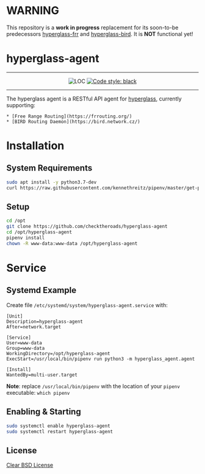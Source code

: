 # WARNING

This repository is a **work in progress** replacement for its soon-to-be predecessors [hyperglass-frr](https://github.com/checktheroads/hyperglass-frr) and [hyperglass-bird](https://github.com/checktheroads/hyperglass-bird). It is **NOT** functional yet!

# hyperglass-agent

<hr>

<div align="center">

![LOC](https://raw.githubusercontent.com/checktheroads/hyperglass-agent/master/line_count.svg?sanitize=true)
[![Code style: black](https://img.shields.io/badge/code%20style-black-000000.svg)](https://github.com/ambv/black)
</div>

<hr>

The hyperglass agent is a RESTful API agent for [hyperglass](https://github.com/checktheroads/hyperglass), currently supporting:

    * [Free Range Routing](https://frrouting.org/)
    * [BIRD Routing Daemon](https://bird.network.cz/)

# Installation

## System Requirements

```bash
sudo apt install -y python3.7-dev
curl https://raw.githubusercontent.com/kennethreitz/pipenv/master/get-pipenv.py | python3
```

## Setup

```bash
cd /opt
git clone https://github.com/checktheroads/hyperglass-agent
cd /opt/hyperglass-agent
pipenv install
chown -R www-data:www-data /opt/hyperglass-agent
```

# Service

## Systemd Example

Create file `/etc/systemd/system/hyperglass-agent.service` with:

```systemd
[Unit]
Description=hyperglass-agent
After=network.target

[Service]
User=www-data
Group=www-data
WorkingDirectory=/opt/hyperglass-agent
ExecStart=/usr/local/bin/pipenv run python3 -m hyperglass_agent.agent

[Install]
WantedBy=multi-user.target
```

**Note**: replace `/usr/local/bin/pipenv` with the location of your `pipenv` executable: `which pipenv`

## Enabling & Starting

```bash
sudo systemctl enable hyperglass-agent
sudo systemctl restart hyperglass-agent
```

## License

[Clear BSD License](https://github.com/checktheroads/hyperglass-agent/master/LICENSE)